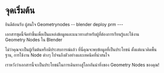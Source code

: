 # จุดเริ่มต้น

ยินดีต้อนรับ ผู้สนใจ Geometrynodes -- blender deploy prm ---
 
เอกสารชุดนี้จัดทำขึ้นเพื่อเป็นแหล่งข้อมูลและแนวทางสำหรับผู้ที่ต้องการเรียนรู้และใช้งาน Geometry Nodes ใน Blender
 
ไม่ว่าคุณจะเป็นผู้เริ่มต้นหรือมีประสบการณ์แล้ว ที่นี่คุณจะพบข้อมูลที่เป็นประโยชน์ ตั้งแต่แนวคิดพื้นฐาน, การใช้งาน Node ต่างๆ ไปจนถึงตัวอย่างและเทคนิคที่น่าสนใจ
 
เราหวังว่าเอกสารนี้จะเป็นประโยชน์ในการเดินทางสู่โลกอันน่าทึ่งของ Geometry Nodes ของคุณ!